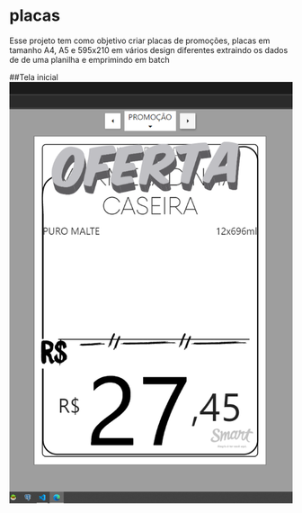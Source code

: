 # placas

Esse projeto tem como objetivo criar placas de promoções, placas em tamanho A4, A5 e 595x210 em vários design diferentes extraindo os dados de de uma planilha e emprimindo em batch

##Tela inicial
![til](assets/apresentacao/placas_tela_inicial.png)
